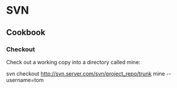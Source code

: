 # SVN

## Cookbook

### Checkout

Check out a working copy into a directory called mine:

  svn checkout http://svn.server.com/svn/project_repo/trunk mine --username=tom

